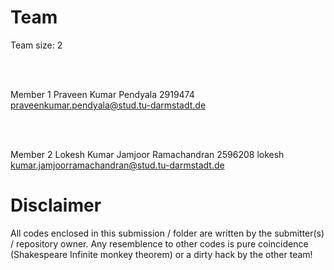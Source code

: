 Team
=====
Team size: 2

<br/><br/>

Member 1
Praveen Kumar Pendyala
2919474
praveenkumar.pendyala@stud.tu-darmstadt.de

<br/><br/>

Member 2
Lokesh Kumar Jamjoor Ramachandran
2596208
lokesh kumar.jamjoorramachandran@stud.tu-darmstadt.de


Disclaimer
===========
All codes enclosed in this submission / folder are written by the submitter(s) / repository owner. 
Any resemblence to other codes is pure coincidence (Shakespeare Infinite monkey theorem) 
or a dirty hack by the other team!

